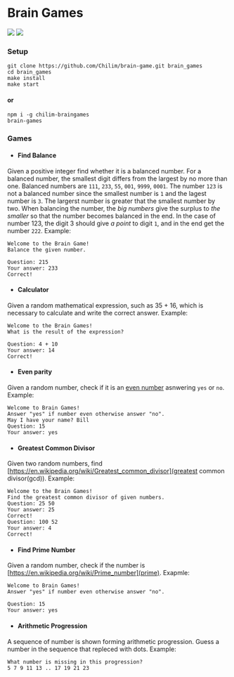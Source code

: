 # Brain Games

<a href="https://codeclimate.com/github/Chilim/project-lvl1-s128"><img src="https://codeclimate.com/github/Chilim/project-lvl1-s128/badges/gpa.svg" /></a> <a href="https://travis-ci.org/Chilim/project-lvl1-s128"><img src="https://travis-ci.org/Chilim/project-lvl1-s128.svg?branch=master" /></a>

### Setup
```
git clone https://github.com/Chilim/brain-game.git brain_games
cd brain_games
make install
make start

```
#### or

```
npm i -g chilim-braingames
brain-games

```

### Games 
* #### Find Balance 
Given a positive integer find whether it is a balanced number. For a balanced number, the smallest digit differs from the largest by no more than one. Balanced numbers are `111`, `233`, `55`, `001`, `9999`, `0001`. The number `123` is not a balanced number since the smallest number is `1` and the lagest number is `3`. The largerst number is greater that the smallest number by two. When balancing the number, the *big numbers* give the surplus to *the smaller* so that the number becomes balanced in the end. In the case of number 123, the digit 3 should give *a point* to digit `1`, and in the end get the number `222`. Example:

```
Welcome to the Brain Game!
Balance the given number.

Question: 215
Your answer: 233
Correct!
```

* ####  Calculator
Given a random mathematical expression, such as 35 + 16, which is necessary to calculate and write the correct answer. Example:

```
Welcome to the Brain Games!
What is the result of the expression?

Question: 4 + 10
Your answer: 14
Correct!
```


* #### Even parity
Given a random number, check if it is an [even number](https://en.wikipedia.org/wiki/Parity_(mathematics)) asnwering `yes` or `no`. Example: 

```
Welcome to Brain Games!
Answer "yes" if number even otherwise answer "no".
May I have your name? Bill
Question: 15
Your answer: yes
```
* #### Greatest Common Divisor
Given two random numbers, find [https://en.wikipedia.org/wiki/Greatest_common_divisor](greatest common divisor(gcd)). Example:

```
Welcome to the Brain Games!
Find the greatest common divisor of given numbers.
Question: 25 50
Your answer: 25
Correct!
Question: 100 52
Your answer: 4
Correct!
```

* #### Find Prime Number
Given a random number, check if the number is [https://en.wikipedia.org/wiki/Prime_number](prime). Exapmle:

```
Welcome to Brain Games!
Answer "yes" if number even otherwise answer "no".

Question: 15
Your answer: yes
```

* #### Arithmetic Progression
A sequence of number is shown forming arithmetic progression. Guess a number in the sequence that repleced with dots. Example:

```
What number is missing in this progression?
5 7 9 11 13 .. 17 19 21 23
```


